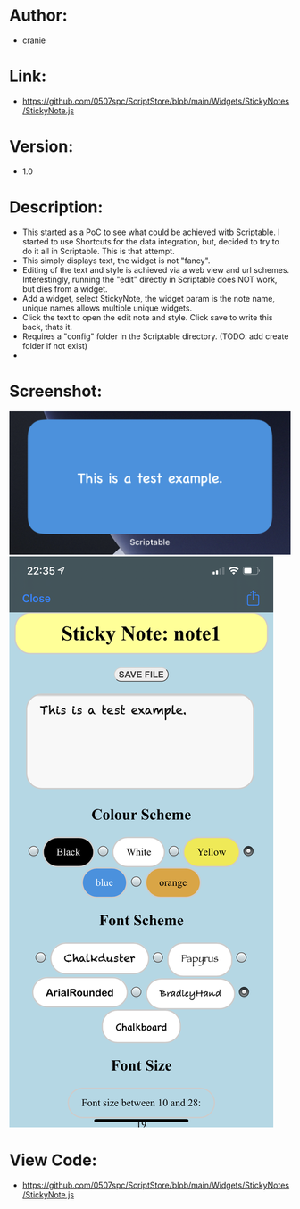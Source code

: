 # Author: 
- cranie
# Link:
- https://github.com/0507spc/ScriptStore/blob/main/Widgets/StickyNotes/StickyNote.js
# Version:
- 1.0
# Description:
- This started as a PoC to see what could be achieved witb Scriptable. I started to use Shortcuts for the data integration, but, decided to try to do it all in Scriptable. This is that attempt.
- This simply displays text, the widget is not "fancy". 
- Editing of the text and style is achieved via a web view and url schemes. Interestingly, running the "edit" directly in Scriptable does NOT work, but dies from a widget.
- Add a widget, select StickyNote, the widget param is the note name, unique names allows multiple unique widgets.
- Click the text to open the edit note and style. Click save to write this back, thats it.
- Requires a "config" folder in the Scriptable directory. (TODO: add create folder if not exist)
- 
# Screenshot:
![Medium Widget](https://github.com/0507spc/ScriptStore/blob/main/Widgets/StickyNotes/medium.jpg?raw=true)
![Input / Config](https://github.com/0507spc/ScriptStore/blob/main/Widgets/StickyNotes/input.png?raw=true)
# View Code:
- https://github.com/0507spc/ScriptStore/blob/main/Widgets/StickyNotes/StickyNote.js
